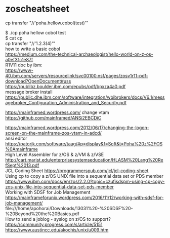 # zoscheatsheet
cp transfer "//'poha.hellow.cobol(test)'" <br>

$ ./cp poha hellow cobol test<br>
$ cat cp<br>
cp transfer "//'$1.$2.$3($4)'"<br>
how to write a basic cobol<br>
https://medium.com/the-technical-archaeologist/hello-world-on-z-os-a0ef31c1e87f<br>
R1V11 doc by ibm:<br>
https://www-40.ibm.com/servers/resourcelink/svc00100.nsf/pages/zosv1r11-pdf-download?OpenDocument#uss
https://publibz.boulder.ibm.com/epubs/pdf/bpxza4a0.pdf<br>
message broker install
https://public.dhe.ibm.com/software/integration/wbibrokers/docs/V6.1/messagebroker_Configuration_Administration_and_Security.pdf<br>

https://mainframed.wordpress.com/
change vtam<br>
https://github.com/mainframed/ANSi2EBCDiC<br>

https://mainframed.wordpress.com/2012/06/17/changing-the-logon-screen-on-the-mainframe-zos-vtam-in-adcd/<br>
ansi editor <br>
https://patorjk.com/software/taag/#p=display&f=Soft&t=Poha%20z%2FOS%0Amainframe<br>
High Level Assembler for z/OS & z/VM & z/VSE
http://cart.marist.edu/enterprisesystemseducation/HLASM%20Lang%20RefSept%2013.pdf<br>
JCL Coding Sheet
https://programmerspub.com/jcl/jcl-coding-sheet<br>
Using cp to copy a z/OS UNIX file into a sequential data set or PDS member<br>
https://www.ibm.com/docs/en/zos/2.2.0?topic=czufisdspm-using-cp-copy-zos-unix-file-into-sequential-data-set-pds-member<br>
Working with SDSF for Job Management<br>
https://mainframeforunix.wordpress.com/2016/11/12/working-with-sdsf-for-job-management/<br>
file:///home/apohorai/Downloads/13031%20-%20SDSF%20-%20Beyond%20the%20Basics.pdf<br>
How to send a joblog - syslog on z/OS to support?<br>
https://community.progress.com/s/article/5151<br>
https://www.austincc.edu/akochis/unix/u009.htm
